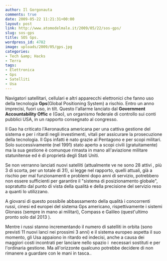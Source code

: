 ```yaml
---
author: Il Gorgonauta
comments: true
date: 2009-05-22 11:21:31+00:00
layout: post
link: http://www.atomodelmale.it/2009/05/22/sos-gps/
slug: sos-gps
title: SOS Gps.
wordpress_id: 4782
image: uploads/2009/05/gps.jpg
categories:
- Tech &amp; Hacks
- Terra
tags:
- Elettronica
- Gps
- Satelliti
- Usa
---
```


Navigatori satellitari, cellulari e altri apparecchi elettronici che fanno uso della tecnologia **Gps**(Global Positioning System) a rischio. Entro un anno imprecisi, fuori uso, in tilt. Questo l'allarme lanciato dal **Government Accountability Offic** e (Gao), un organismo federale di controllo sui conti pubblici USA, in un rapporto consegnato al congresso.

Il Gao ha criticato l'Aeronautica americana per una cattiva gestione del sistema e per i ritardi negli investimenti, vitali per assicurare la prosecuzione della tecnologia. Il Gps infatti è nato grazie al Pentagono e per scopi militari. Solo successivamente (nel 1991) stato aperto a scopi civili (gratuitamente) ma la sua gestione è comunque rimasta in mano all'aviazione militare statunitense ed è di proprietà degli Stati Uniti.

Se non verranno lanciati nuovi satelliti (attualmente ve ne sono 28 attivi , più 3 di scorta, per un totale di 31), si legge nel rapporto, quelli attuali, già a rischio per mal funzionamenti e problemi dopo anni di servizio, potrebbero non essere sufficienti per garantire il "sistema di posizionamento globale", sopratutto dal punto di vista della qualità e della precisione del servizio reso a quanti lo utilizzano.

A giovarsi di questo possibile abbassamento della qualità i concorrenti russi, cinesi ed europei del sistema Gps americano, rispettivamente i sistemi Glonass (sempre in mano ai militari), Compass e Galileo (quest'ultimo pronto solo dal 2013 ).

Mentre i russi stanno incrementando il numero di satelliti in orbita (sono previsti 11 nuovi lanci nei prossimi 3 anni) e il sistema europeo aspetta il suo momento, gli Usa appaiono in ritardo ed indecisi, anche a causa dei maggiori costi incontrati per lanciare nello spazio i  necessari sostituti e per l'ordinaria gestione. Ma all'orizzonte qualcuno potrebbe decidere di non rimanere a guardare con le mani in tasca..
